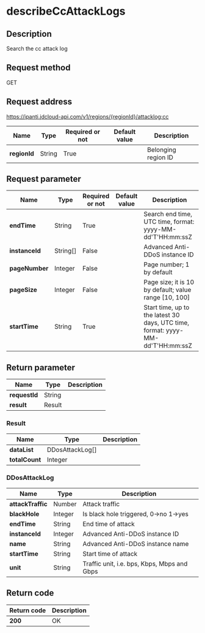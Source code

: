 # describeCcAttackLogs


## Description
Search the cc attack log

## Request method
GET

## Request address
https://ipanti.jdcloud-api.com/v1/regions/{regionId}/attacklog:cc

|Name|Type|Required or not|Default value|Description|
|---|---|---|---|---|
|**regionId**|String|True||Belonging region ID|

## Request parameter
|Name|Type|Required or not|Default value|Description|
|---|---|---|---|---|
|**endTime**|String|True||Search end time, UTC time, format: yyyy-MM-dd'T'HH:mm:ssZ|
|**instanceId**|String[]|False||Advanced Anti-DDoS instance ID|
|**pageNumber**|Integer|False||Page number; 1 by default|
|**pageSize**|Integer|False||Page size; it is 10 by default; value range [10, 100]|
|**startTime**|String|True||Start time, up to the latest 30 days, UTC time, format: yyyy-MM-dd'T'HH:mm:ssZ|


## Return parameter
|Name|Type|Description|
|---|---|---|
|**requestId**|String||
|**result**|Result||


### <a name="Result">Result</a>
|Name|Type|Description|
|---|---|---|
|**dataList**|DDosAttackLog[]||
|**totalCount**|Integer||
### <a name="DDosAttackLog">DDosAttackLog</a>
|Name|Type|Description|
|---|---|---|
|**attackTraffic**|Number|Attack traffic|
|**blackHole**|Integer|Is black hole triggered, 0->no  1->yes|
|**endTime**|String|End time of attack|
|**instanceId**|Integer|Advanced Anti-DDoS instance ID|
|**name**|String|Advanced Anti-DDoS instance name|
|**startTime**|String|Start time of attack|
|**unit**|String|Traffic unit, i.e. bps, Kbps, Mbps and Gbps|

## Return code
|Return code|Description|
|---|---|
|**200**|OK|
